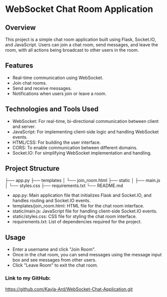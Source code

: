 # WebSocket Chat Room Application

## Overview

This project is a simple chat room application built using Flask, Socket.IO, and JavaScript. Users can join a chat room, send messages, and leave the room, with all actions being broadcast to other users in the room.

## Features

- Real-time communication using WebSocket.
- Join chat rooms.
- Send and receive messages.
- Notifications when users join or leave a room.

## Technologies and Tools Used

- WebSocket: For real-time, bi-directional communication between client and server.
- JavaScript: For implementing client-side logic and handling WebSocket events.
- HTML/CSS: For building the user interface.
- CORS: To enable communication between different domains.
- Socket.IO: For simplifying WebSocket implementation and handling.

## Project Structure

├── app.py
├── templates
│   └── join_room.html
├── static
│   ├── main.js
│   └── styles.css
├── requirements.txt
└── README.md

- app.py: Main application file that initializes Flask and Socket.IO, and handles routing and Socket.IO events.
- templates/join_room.html: HTML file for the chat room interface.
- static/main.js: JavaScript file for handling client-side Socket.IO events.
- static/styles.css: CSS file for styling the chat room interface.
- requirements.txt: List of dependencies required for the project.


## Usage

- Enter a username and click "Join Room".
- Once in the chat room, you can send messages using the message input box and see messages from other users.
- Click "Leave Room" to exit the chat room.


### Link to my GitHub: 
https://github.com/Kayla-Ard/WebSocket-Chat-Application.git
